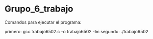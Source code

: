 # Grupo_6_trabajo
Comandos para ejecutar el programa:

primero: gcc trabajo6502.c -o trabajo6502 -lm
segundo: ./trabajo6502
